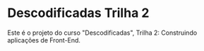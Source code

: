 <h1>Descodificadas Trilha 2</h1>

Este é o projeto do curso "Descodificadas", Trilha 2: Construindo aplicações de Front-End.


